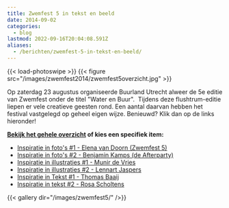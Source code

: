 ```yaml
---
title: Zwemfest 5 in tekst en beeld
date: 2014-09-02
categories:
  - blog
lastmod: 2022-09-16T20:04:08.591Z
aliases:
  - /berichten/zwemfest-5-in-tekst-en-beeld/
---
```

{{< load-photoswipe >}}
{{< figure src="/images/zwemfest2014/zwemfest5overzicht.jpg" >}}

Op zaterdag 23 augustus organiseerde Buurland Utrecht alweer de 5e editie van Zwemfest onder de titel "Water en Buur".  Tijdens deze flushtrum-editie liepen er vele creatieve geesten rond. Een aantal daarvan hebben het festival vastgelegd op geheel eigen wijze. Benieuwd? Klik dan op de links hieronder!  
  
**[Bekijk het gehele overzicht](/categories/zwemfest5inspiratie/) of kies een specifiek item:**

- [Inspiratie in foto's #1 - Elena van Doorn (Zwemfest 5)](/berichten/zwemfest-5-inspiratie-in-fotos-1/)
- [Inspiratie in foto's #2 - Benjamin Kamps (de Afterparty)](/berichten/zwemfest-5-inspiratie-in-fotos-2-de-afterparty/)
- [Inspiratie in illustraties #1 - Munir de Vries](/berichten/zwemfest-5-inspiratie-in-illustraties-1/)
- [Inspiratie in illustraties #2 - Lennart Jaspers](/berichten/zwemfest-5-inspiratie-in-illustraties-2/)
- [Inspiratie in Tekst #1 - Thomas Baaij](/berichten/zwemfest-5-inspiratie-in-tekst-1/)
- [Inspiratie in tekst #2 - Rosa Scholtens](/berichten/zwemfest-5-inspiratie-in-tekst-2/)

{{< gallery dir="/images/zwemfest5/" />}}